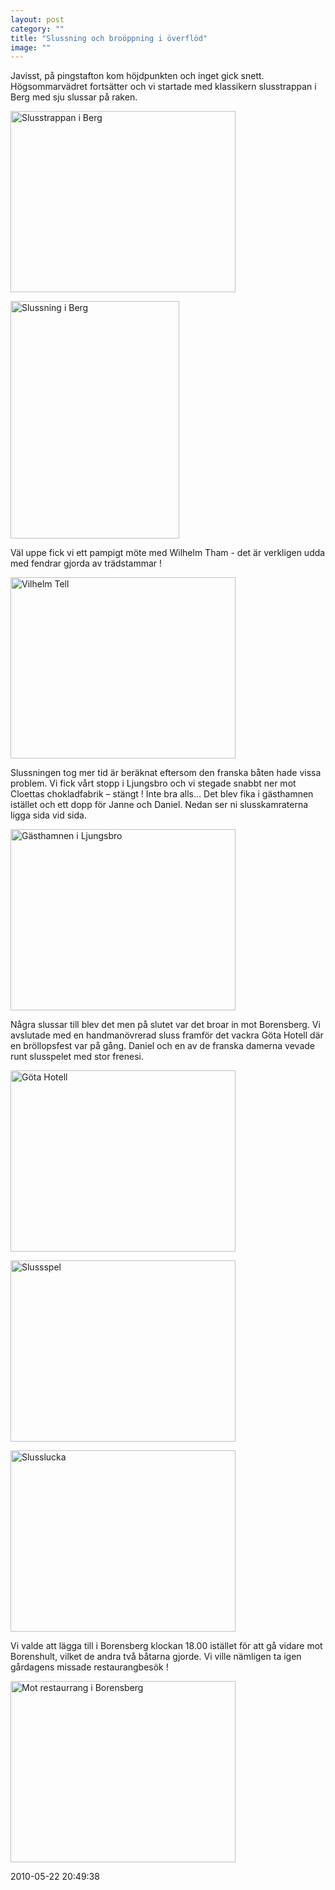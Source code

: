 ```yaml
---
layout: post
category: ""
title: "Slussning och broöppning i överflöd"
image: ""
---
```


<p class="MsoNormal">Javisst, på pingstafton kom höjdpunkten och inget gick snett. Högsommarvädret fortsätter och vi startade med klassikern slusstrappan i Berg med sju slussar på raken.</p>
<p class="MsoNormal"><img src="images/stories/bildspel/gotakanal2010/0130motborensb_10.jpg" border="0" alt="Slusstrappan i Berg" width="360" height="290" style="vertical-align: middle; border: 0;" /></p>
<p class="MsoNormal"><img src="images/stories/bildspel/gotakanal2010/0130motborensb_20.jpg" border="0" alt="Slussning i Berg" width="270" height="380" style="vertical-align: middle; border: 0;" /></p>
<p class="MsoNormal">Väl uppe fick vi ett pampigt möte med Wilhelm Tham - det är verkligen udda med fendrar gjorda av trädstammar !</p>
<p class="MsoNormal"><img src="images/stories/bildspel/gotakanal2010/0130motborensb_30.jpg" border="0" alt="Vilhelm Tell" width="360" height="290" style="vertical-align: middle; border: 0;" /></p>
<p class="MsoNormal">Slussningen tog mer tid är beräknat eftersom den franska båten hade vissa problem. Vi fick vårt stopp i Ljungsbro och vi stegade snabbt ner mot Cloettas chokladfabrik – stängt ! Inte bra alls… Det blev fika i gästhamnen istället och ett dopp för Janne och Daniel. Nedan ser ni slusskamraterna ligga sida vid sida.</p>
<p class="MsoNormal"><img src="images/stories/bildspel/gotakanal2010/0130motborensb_40.jpg" border="0" alt="Gästhamnen i Ljungsbro" width="360" height="290" style="vertical-align: middle; border: 0;" /></p>
<p class="MsoNormal">Några slussar till blev det men på slutet var det broar in mot Borensberg. Vi avslutade med en handmanövrerad sluss framför det vackra Göta Hotell där en bröllopsfest var på gång. Daniel och en av de franska damerna vevade runt slusspelet med stor frenesi.</p>
<p class="MsoNormal"><img src="images/stories/bildspel/gotakanal2010/0130motborensb_45.jpg" border="0" alt="Göta Hotell" width="360" height="290" style="vertical-align: middle; border: 0;" /></p>
<p class="MsoNormal"><img src="images/stories/bildspel/gotakanal2010/0130motborensb_50.jpg" border="0" alt="Slussspel" width="360" height="290" style="vertical-align: middle; border: 0;" /></p>
<p class="MsoNormal"><img src="images/stories/bildspel/gotakanal2010/0130motborensb_60.jpg" border="0" alt="Slusslucka" width="360" height="290" style="vertical-align: middle; border: 0;" /></p>
<p class="MsoNormal">Vi valde att lägga till i Borensberg klockan 18.00 istället för att gå vidare mot Borenshult, vilket de andra två båtarna gjorde. Vi ville nämligen ta igen gårdagens missade restaurangbesök !</p>
<p><img src="images/stories/bildspel/gotakanal2010/0130motborensb_70.jpg" border="0" alt="Mot restaurrang i Borensberg" width="360" height="290" style="vertical-align: middle; border: 0;" /></p>

2010-05-22 20:49:38